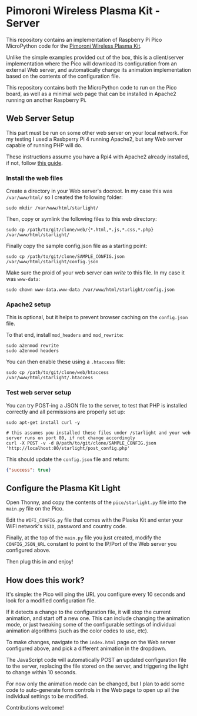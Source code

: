 # Pimoroni Wireless Plasma Kit - Server

This repository contains an implementation of Raspberry Pi Pico MicroPython code for the [Pimoroni Wireless Plasma Kit](https://shop.pimoroni.com/products/wireless-plasma-kit?variant=40449879081043).

Unlike the simple examples provided out of the box, this is a client/server implementation where the Pico will download its configuration from an external Web server, and automatically change its animation implementation based on the contents of the configuration file.

This repository contains both the MicroPython code to run on the Pico board, as well as a minimal web page that can be installed in Apache2 running on another Raspberry Pi.

## Web Server Setup

This part must be run on some other web server on your local network. For my testing I used a Rasbperry Pi 4 running Apache2, but any Web server capable of running PHP will do.

These instructions assume you have a Rpi4 with Apache2 already installed, if not, follow [this guide](https://magpi.raspberrypi.com/articles/apache-web-server).

### Install the web files

Create a directory in your Web server's docroot. In my case this was `/var/www/html/` so I created the following folder:

`sudo mkdir /var/www/html/starlight/`

Then, copy or symlink the following files to this web directory:

```
sudo cp /path/to/git/clone/web/{*.html,*.js,*.css,*.php} /var/www/html/starlight/
```

Finally copy the sample config.json file as a starting point:

```
sudo cp /path/to/git/clone/SAMPLE_CONFIG.json /var/www/html/starlight/config.json
```

Make sure the proid of your web server can _write_ to this file. In my case it was `www-data`:

```
sudo chown www-data.www-data /var/www/html/starlight/config.json
```

### Apache2 setup

This is optional, but it helps to prevent browser caching on the `config.json` file.

To that end, install `mod_headers` and `mod_rewrite`:

```
sudo a2enmod rewrite
sudo a2enmod headers
```

You can then enable these using a `.htaccess` file:

```
sudo cp /path/to/git/clone/web/htaccess /var/www/html/starlight/.htaccess
```

### Test web server setup

You can try POST-ing a JSON file to the server, to test that PHP is installed correctly and all permissions are properly set up:

```
sudo apt-get install curl -y

# this assumes you installed these files under /starlight and your web server runs on port 80, if not change accordingly
curl -X POST -v -d @/path/to/git/clone/SAMPLE_CONFIG.json 'http://localhost:80/starlight/post_config.php'
```

This should update the `config.json` file and return:

```json
{"success": true}
```

## Configure the Plasma Kit Light

Open Thonny, and copy the contents of the `pico/starlight.py` file into the `main.py` file on the Pico.

Edit the `WIFI_CONFIG.py` file that comes with the Plaska Kit and enter your WiFi network's `SSID`, password and country code.

Finally, at the top of the `main.py` file you just created, modify the `CONFIG_JSON_URL` constant to point to the IP/Port of the Web server you configured above.

Then plug this in and enjoy!


## How does this work?

It's simple: the Pico will ping the URL you configure every 10 seconds and look for a modified configuration file. 

If it detects a change to the configuration file, it will stop the current animation, and start off a new one. This can include changing the animation mode, or just tweaking some of the configurable settings of individual animation algorithms (such as the color codes to use, etc).

To make changes, navigate to the `index.html` page on the Web server configured above, and pick a different animation in the dropdown.

The JavaScript code will automatically POST an updated configuration file to the server, replacing the file stored on the server, and triggering the light to change within 10 seconds.

For now only the animation mode can be changed, but I plan to add some code to auto-generate form controls in the Web page to open up all the individual settings to be modified.

Contributions welcome!

